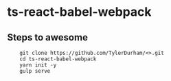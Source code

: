 # ts-react-babel-webpack

## Steps to awesome

```
    git clone https://github.com/TylerDurham/<>.git
    cd ts-react-babel-webpack
    yarn init -y
    gulp serve
```